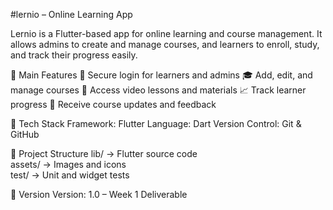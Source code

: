 #lernio – Online Learning App

Lernio is a Flutter-based app for online learning and course management.
It allows admins to create and manage courses, and learners to enroll, study, and track their progress easily.

🚀 Main Features
🔐 Secure login for learners and admins
🎓 Add, edit, and manage courses
🎥 Access video lessons and materials
📈 Track learner progress
🔔 Receive course updates and feedback

🧩 Tech Stack
Framework: Flutter
Language: Dart
Version Control: Git & GitHub


📁 Project Structure
lib/      → Flutter source code  
assets/   → Images and icons  
test/     → Unit and widget tests



📅 Version
Version: 1.0 – Week 1 Deliverable